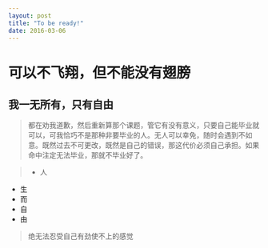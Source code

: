 ```yaml
---
layout: post
title: "To be ready!"
date: 2016-03-06
---
```



>
可以不飞翔，但不能没有翅膀
===

>
我一无所有，只有自由
---

>都在劝我道歉，然后重新算那个课题，管它有没有意义，只要自己能毕业就可以，可我恰巧不是那种非要毕业的人。无人可以幸免，随时会遇到不如意。既然过去不可更改，既然是自己的错误，那这代价必须自己承担。如果命中注定无法毕业，那就不毕业好了。

>- 人
- 生
- 而
- 自
- 由

>绝无法忍受自己有劲使不上的感觉
